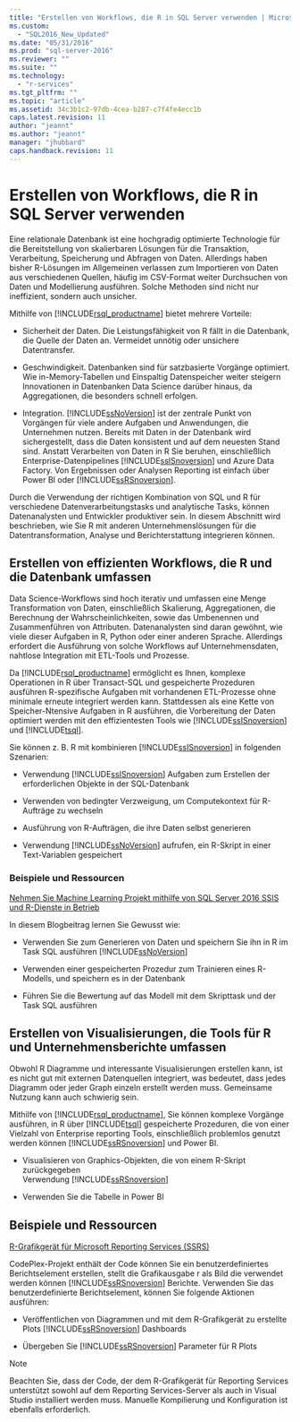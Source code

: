 ```yaml
---
title: "Erstellen von Workflows, die R in SQL Server verwenden | Microsoft Docs"
ms.custom: 
  - "SQL2016_New_Updated"
ms.date: "05/31/2016"
ms.prod: "sql-server-2016"
ms.reviewer: ""
ms.suite: ""
ms.technology: 
  - "r-services"
ms.tgt_pltfrm: ""
ms.topic: "article"
ms.assetid: 34c3b1c2-97db-4cea-b287-c7f4fe4ecc1b
caps.latest.revision: 11
author: "jeannt"
ms.author: "jeannt"
manager: "jhubbard"
caps.handback.revision: 11
---
```

# Erstellen von Workflows, die R in SQL Server verwenden
  Eine relationale Datenbank ist eine hochgradig optimierte Technologie für die Bereitstellung von skalierbaren Lösungen für die Transaktion, Verarbeitung, Speicherung und Abfragen von Daten. Allerdings haben bisher R-Lösungen im Allgemeinen verlassen zum Importieren von Daten aus verschiedenen Quellen, häufig im CSV-Format weiter Durchsuchen von Daten und Modellierung ausführen. Solche Methoden sind nicht nur ineffizient, sondern auch unsicher.  
  
 Mithilfe von [!INCLUDE[rsql_productname](../../includes/rsql-productname-md.md)] bietet mehrere Vorteile:  
  
-   Sicherheit der Daten. Die Leistungsfähigkeit von R fällt in die Datenbank, die Quelle der Daten an. Vermeidet unnötig oder unsichere Datentransfer.  
  
-   Geschwindigkeit. Datenbanken sind für satzbasierte Vorgänge optimiert. Wie in-Memory-Tabellen und Einspaltig Datenspeicher weiter steigern Innovationen in Datenbanken Data Science darüber hinaus, da Aggregationen, die besonders schnell erfolgen.  
  
-   Integration. [!INCLUDE[ssNoVersion](../../includes/ssnoversion-md.md)] ist der zentrale Punkt von Vorgängen für viele andere Aufgaben und Anwendungen, die Unternehmen nutzen. Bereits mit Daten in der Datenbank wird sichergestellt, dass die Daten konsistent und auf dem neuesten Stand sind. Anstatt Verarbeiten von Daten in R Sie beruhen, einschließlich Enterprise-Datenpipelines [!INCLUDE[ssISnoversion](../../includes/ssisnoversion-md.md)] und Azure Data Factory. Von Ergebnissen oder Analysen Reporting ist einfach über Power BI oder [!INCLUDE[ssRSnoversion](../../includes/ssrsnoversion-md.md)].  
  
 Durch die Verwendung der richtigen Kombination von SQL und R für verschiedene Datenverarbeitungstasks und analytische Tasks, können Datenanalysten und Entwickler produktiver sein. In diesem Abschnitt wird beschrieben, wie Sie R mit anderen Unternehmenslösungen für die Datentransformation, Analyse und Berichterstattung integrieren können.  
  
##  <a name="bkmk_ssis"></a> Erstellen von effizienten Workflows, die R und die Datenbank umfassen  
 Data Science-Workflows sind hoch iterativ und umfassen eine Menge Transformation von Daten, einschließlich Skalierung, Aggregationen, die Berechnung der Wahrscheinlichkeiten, sowie das Umbenennen und Zusammenführen von Attributen. Datenanalysten sind daran gewöhnt, wie viele dieser Aufgaben in R, Python oder einer anderen Sprache. Allerdings erfordert die Ausführung von solche Workflows auf Unternehmensdaten, nahtlose Integration mit ETL-Tools und Prozesse.  
  
 Da [!INCLUDE[rsql_productname](../../includes/rsql-productname-md.md)] ermöglicht es Ihnen, komplexe Operationen in R über Transact-SQL und gespeicherte Prozeduren ausführen R-spezifische Aufgaben mit vorhandenen ETL-Prozesse ohne minimale erneute integriert werden kann. Stattdessen als eine Kette von Speicher-Ntensive Aufgaben in R ausführen, die Vorbereitung der Daten optimiert werden mit den effizientesten Tools wie [!INCLUDE[ssISnoversion](../../includes/ssisnoversion-md.md)] und [!INCLUDE[tsql](../../includes/tsql-md.md)].  
  
 Sie können z. B. R mit kombinieren [!INCLUDE[ssISnoversion](../../includes/ssisnoversion-md.md)] in folgenden Szenarien:  
  
-   Verwendung [!INCLUDE[ssISnoversion](../../includes/ssisnoversion-md.md)] Aufgaben zum Erstellen der erforderlichen Objekte in der SQL-Datenbank  
  
-   Verwenden von bedingter Verzweigung, um Computekontext für R-Aufträge zu wechseln  
  
-   Ausführung von R-Aufträgen, die ihre Daten selbst generieren  
  
-   Verwendung [!INCLUDE[ssNoVersion](../../includes/ssnoversion-md.md)] aufrufen, ein R-Skript in einer Text-Variablen gespeichert  
  
### Beispiele und Ressourcen  
 [Nehmen Sie Machine Learning Projekt mithilfe von SQL Server 2016 SSIS und R-Dienste in Betrieb](https://blogs.msdn.microsoft.com/ssis/2016/01/11/operationalize-your-machine-learning-project-using-sql-server-2016-ssis-and-r-services/)  
  
 In diesem Blogbeitrag lernen Sie Gewusst wie:  
  
-   Verwenden Sie zum Generieren von Daten und speichern Sie ihn in R im Task SQL ausführen [!INCLUDE[ssNoVersion](../../includes/ssnoversion-md.md)]  
  
-   Verwenden einer gespeicherten Prozedur zum Trainieren eines R-Modells, und speichern es in der Datenbank  
  
-   Führen Sie die Bewertung auf das Modell mit dem Skripttask und der Task SQL ausführen  
  
##  <a name="bkmk_ssrs"></a> Erstellen von Visualisierungen, die Tools für R und Unternehmensberichte umfassen  
 Obwohl R Diagramme und interessante Visualisierungen erstellen kann, ist es nicht gut mit externen Datenquellen integriert, was bedeutet, dass jedes Diagramm oder jeder Graph einzeln erstellt werden muss. Gemeinsame Nutzung kann auch schwierig sein.  
  
 Mithilfe von [!INCLUDE[rsql_productname](../../includes/rsql-productname-md.md)], Sie können komplexe Vorgänge ausführen, in R über [!INCLUDE[tsql](../../includes/tsql-md.md)] gespeicherte Prozeduren, die von einer Vielzahl von Enterprise reporting Tools, einschließlich problemlos genutzt werden können [!INCLUDE[ssRSnoversion](../../includes/ssrsnoversion-md.md)] und Power BI.  
  
-   Visualisieren von Graphics-Objekten, die von einem R-Skript zurückgegeben   
    Verwendung [!INCLUDE[ssRSnoversion](../../includes/ssrsnoversion-md.md)]  
  
-   Verwenden Sie die Tabelle in Power BI  
  
## Beispiele und Ressourcen  
 [R-Grafikgerät für Microsoft Reporting Services (SSRS)](https://rgraphicsdevice.codeplex.com/)  
  
 CodePlex-Projekt enthält der Code können Sie ein benutzerdefiniertes Berichtselement erstellen, stellt die Grafikausgabe r als Bild die verwendet werden können [!INCLUDE[ssRSnoversion](../../includes/ssrsnoversion-md.md)] Berichte.  Verwenden Sie das benutzerdefinierte Berichtselement, können Sie folgende Aktionen ausführen:  
  
-   Veröffentlichen von Diagrammen und mit dem R-Grafikgerät zu erstellte Plots [!INCLUDE[ssRSnoversion](../../includes/ssrsnoversion-md.md)] Dashboards  
  
-   Übergeben Sie [!INCLUDE[ssRSnoversion](../../includes/ssrsnoversion-md.md)] Parameter für R Plots  
  
> [!NOTE]  
>  Beachten Sie, dass der Code, der dem R-Grafikgerät für Reporting Services unterstützt sowohl auf dem Reporting Services-Server als auch in Visual Studio installiert werden muss. Manuelle Kompilierung und Konfiguration ist ebenfalls erforderlich.  
  
  